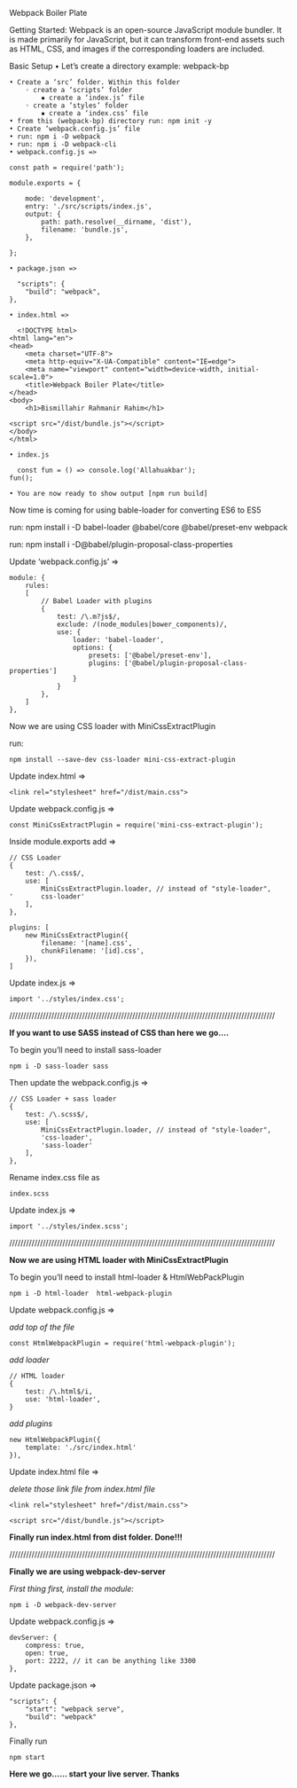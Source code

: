 Webpack Boiler Plate

Getting Started: 
Webpack is an open-source JavaScript module bundler. It is made primarily for JavaScript, but it can transform front-end assets such as HTML, CSS, and images if the corresponding loaders are included.

Basic Setup
    • Let’s create a directory example: webpack-bp
    
    • Create a ‘src’ folder. Within this folder
        ◦ create a ‘scripts’ folder
            ▪ create a ‘index.js’ file
        ◦ create a ‘styles’ folder
            ▪ create a ‘index.css’ file
    • from this (webpack-bp) directory run: npm init -y
    • Create ‘webpack.config.js’ file
    • run: npm i -D webpack 
    • run: npm i -D webpack-cli
    • webpack.config.js => 
      
	const path = require('path');

	module.exports = {

		mode: 'development',
		entry: './src/scripts/index.js',
		output: {
			path: path.resolve(__dirname, 'dist'),
			filename: 'bundle.js',
		},

	};

    • package.json =>
      
      "scripts": {
		"build": "webpack",
	},

    • index.html =>
      
      <!DOCTYPE html>
	<html lang="en">
	<head>
		<meta charset="UTF-8">
		<meta http-equiv="X-UA-Compatible" content="IE=edge">
		<meta name="viewport" content="width=device-width, initial-scale=1.0">
		<title>Webpack Boiler Plate</title>
	</head>
	<body>
		<h1>Bismillahir Rahmanir Rahim</h1>

	<script src="/dist/bundle.js"></script>
	</body>
	</html>

    • index.js
      
      const fun = () => console.log('Allahuakbar');
	fun();

    • You are now ready to show output [npm run build]
    
Now time is coming for using bable-loader for converting ES6 to ES5

run: 
	npm install i -D babel-loader @babel/core @babel/preset-env webpack
	
run:
	npm install i -D@babel/plugin-proposal-class-properties


Update ‘webpack.config.js’ =>

	module: {
		rules: 
		[
			// Babel Loader with plugins
			{
				test: /\.m?js$/,
				exclude: /(node_modules|bower_components)/,
				use: {
					loader: 'babel-loader',
					options: {
						presets: ['@babel/preset-env'],
						plugins: ['@babel/plugin-proposal-class-properties']
					}
				}
			},
		]
	},
	
	
Now we are using CSS loader with MiniCssExtractPlugin

run: 

	npm install --save-dev css-loader mini-css-extract-plugin
	
Update index.html =>

	<link rel="stylesheet" href="/dist/main.css">

Update webpack.config.js =>

	const MiniCssExtractPlugin = require('mini-css-extract-plugin');

Inside module.exports  add =>

	// CSS Loader
	{
		test: /\.css$/,
		use: [
			MiniCssExtractPlugin.loader, // instead of "style-loader",
	'		css-loader'
		],
	},

	plugins: [
		new MiniCssExtractPlugin({
			filename: '[name].css',
			chunkFilename: '[id].css',
		}),
	]

Update index.js =>

	import '../styles/index.css';

///////////////////////////////////////////////////////////////////////////////////////////////

**If you want to use SASS instead of CSS than here we go….**

To begin you’ll need to install sass-loader 

	npm i -D sass-loader sass

Then update the webpack.config.js =>

	// CSS Loader + sass loader
	{
		test: /\.scss$/,
		use: [
			MiniCssExtractPlugin.loader, // instead of "style-loader",
			'css-loader',
			'sass-loader'
		],
	},

Rename index.css file  as
	
	index.scss 

Update index.js =>

	import '../styles/index.scss';
	

///////////////////////////////////////////////////////////////////////////////////////////////

**Now we are using HTML loader with MiniCssExtractPlugin**

To begin you’ll need to install html-loader & HtmlWebPackPlugin 

	npm i -D html-loader  html-webpack-plugin
	
Update webpack.config.js =>

_add top of the file_

	const HtmlWebpackPlugin = require('html-webpack-plugin');

_add loader_

	// HTML loader 
	{
		test: /\.html$/i,
		use: 'html-loader',
	}

_add plugins_

	new HtmlWebpackPlugin({
		template: './src/index.html'
	}),


Update index.html file =>

_delete those link file from index.html file_

	<link rel="stylesheet" href="/dist/main.css">

	<script src="/dist/bundle.js"></script>


**Finally run index.html from dist folder. Done!!!**

///////////////////////////////////////////////////////////////////////////////////////////////

**Finally we are using webpack-dev-server**

_First thing first, install the module:_

	npm i -D webpack-dev-server

Update webpack.config.js =>

	devServer: {
		compress: true,
		open: true,
		port: 2222, // it can be anything like 3300
	},

Update package.json =>

	"scripts": {
		"start": "webpack serve",
		"build": "webpack"
	},

Finally run

	npm start

**Here we go…… start your live server. Thanks**
